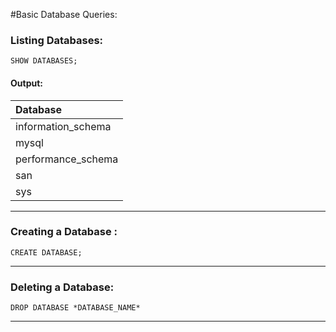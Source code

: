 #Basic Database Queries:
### Listing Databases:
``` syntax
SHOW DATABASES;
```
#### Output:
| Database           |
|:-----|
| information_schema |
| mysql              |
| performance_schema |
| san                |
| sys                |
***

### Creating a Database :
``` syntax
CREATE DATABASE;
```
***

### Deleting a Database:
``` syntax
DROP DATABASE *DATABASE_NAME*
```
***
